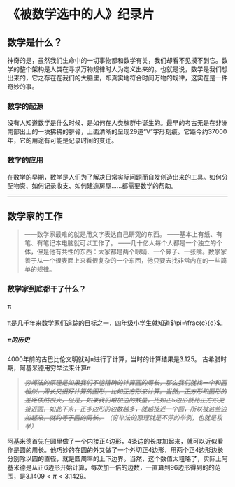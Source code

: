 # 《被数学选中的人》纪录片
## 数学是什么？
神奇的是，虽然我们生命中的一切事物都和数学有关，我们却看不见摸不到它。数学的整个架构是人类在寻求万物规律时人为定义出来的。也就是说，数学是我们想出来的，它之存在在我们的大脑里，却真实地符合时间万物的规律，这实在是一件奇妙的事。
### 数学的起源
没有人知道数学是什么时候、是如何在人类族群中诞生的。最早的考古无是在非洲南部出土的一块狒狒的腓骨，上面清晰的呈现29道“V”字形刻痕。它距今约37000年，它的用途有可能是记录时间的变迁。
### 数学的应用
在数学的早期，数学是人们为了解决日常实际问题而自发创造出来的工具。如何分配物资、如何记录收支、如何建造房屋……都需要数学的帮助。

---
## 数学家的工作
>——数学家最难的就是用文字表达自己研究的东西。
>——基本上有纸、有笔、有笔记本电脑就可以工作了。
>——几十亿人每个人都是一个独立的个体，但是他有共性的东西：大家都是两个眼睛、一个鼻子、一张嘴。数学家善于从一个很表面上来看很复杂的一个东西，他只要去找非常内在的一些简单的规律。
### 数学家到底都干了什么？
#### π
π是几千年来数学家们追踪的目标之一，四年级小学生就知道$\pi=\frac{c}{d}$。
##### π的历史
4000年前的古巴比伦文明就对π进行了计算，当时的计算结果是$3.125$。
古希腊时期，阿基米德用穷举法来计算π

>~~*穷竭法的原理是如果我们不能精确的计算圆的周长，那么我们就找一个和圆相似，周长又很好计算的图形，比如正方形来计算。当然，正方形和圆形的差距依然很大，但是，如果我们增加边的数量，比如正5边形就比正方形更接近圆，如此下来，正多边形的边数越多，就越接近一个圆，所以被这些边加起来，就约等于圆的周长。*~~
>*（穷举法的原理就是不停的举例，也就是枚举）*

阿基米德首先在圆里做了一个内接正4边形，4条边的长度加起来，就可以近似看作是圆的周长。他巧妙的在圆的外又做了一个外切正4边形，用两个正4边形边长分别除以圆的直径，就是圆周率的上下边界。当然，这个数值太粗略了，实际上阿基米德是从正6边形开始计算，每次加一倍的边数，一直算到96边形得到的的范围，是$3.1409<\pi<3.1429$。
